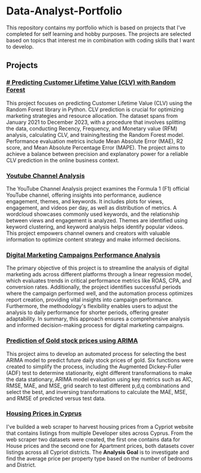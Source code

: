 # Data-Analyst-Portfolio

This repository contains my portfolio which is based on projects that I've completed for self learning and hobby purposes. The projects are selected based on topics that interest me in combination with coding skills that I want to develop. 

## Projects
### [# Predicting Customer Lifetime Value (CLV) with Random Forest]( )
This project focuses on predicting Customer Lifetime Value (CLV) using the Random Forest library in Python. CLV prediction is crucial for optimizing marketing strategies and resource allocation. The dataset spans from January 2021 to December 2023, with a procedure that involves splitting the data, conducting Recency, Frequency, and Monetary value (RFM) analysis, calculating CLV, and training/testing the Random Forest model. Performance evaluation metrics include Mean Absolute Error (MAE), R2 score, and Mean Absolute Percentage Error (MAPE). The project aims to achieve a balance between precision and explanatory power for a reliable CLV prediction in the online business context.
### [Youtube Channel Analysis](https://github.com/spyrou-andre/Data-Analyst-Portfolio/blob/main/Youtube_Channel_Analysis/Youtube-Channel-Analysis.ipynb)
The YouTube Channel Analysis project examines the Formula 1 (F1) official YouTube channel, offering insights into performance, audience engagement, themes, and keywords. It includes plots for views, engagement, and videos per day, as well as distribution of metrics. A wordcloud showcases commonly used keywords, and the relationship between views and engagement is analyzed. Themes are identified using keyword clustering, and keyword analysis helps identify popular videos. This project empowers channel owners and creators with valuable information to optimize content strategy and make informed decisions.
### [Digital Marketing Campaigns Performance Analysis](https://github.com/spyrou-andre/Data-Analyst-Portfolio/blob/main/digital_campaigns_analysis/Digital%20Marketing%20Campaigns%20Performance%20Analysis.ipynb)
The primary objective of this project is to streamline the analysis of digital marketing ads across different platforms through a linear regression model, which evaluates trends in critical performance metrics like ROAS, CPA, and conversion rates. Additionally, the project identifies successful periods where the campaign performed well, and the automation process optimizes report creation, providing vital insights into campaign performance. Furthermore, the methodology's flexibility enables users to adjust the analysis to daily performance for shorter periods, offering greater adaptability. In summary, this approach ensures a comprehensive analysis and informed decision-making process for digital marketing campaigns.
### [Prediction of Gold stock prices using ARIMA](https://github.com/spyrou-andre/Data-Analyst-Portfolio/blob/main/Arima_Automations/Prediction%20of%20Gold%20stock%20prices%20using%20ARIMA.ipynb)
This project aims to develop an automated process for selecting the best ARIMA model to predict future daily stock prices of gold. Six functions were created to simplify the process, including the Augmented Dickey-Fuller (ADF) test to determine stationarity, eight different transformations to make the data stationary, ARIMA model evaluation using key metrics such as AIC, RMSE, MAE, and MSE, grid search to test different p,d,q combinations and select the best, and inversing transformations to calculate the MAE, MSE, and RMSE of predicted versus test data.
### [Housing Prices in Cyprus](https://github.com/spyrou-andre/Data-Analyst-Portfolio/blob/main/Housing-Prices/Housing%20Prices%20Analysis.ipynb) 
I've builded a web scraper to harvest housing prices from a Cypriot website that contains listings from multiple Developer sites across Cyprus. From the web scraper two datasets were created, the first one contains data for House prices and the second one for Apartment prices, both datasets cover listings across all Cypriot districts. The **Analysis Goal** is to investigate and find the average price per property type based on the number of bedrooms and District. 

